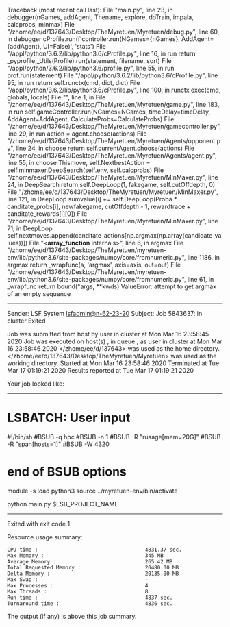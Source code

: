 Traceback (most recent call last):
  File "main.py", line 23, in <module>
    debugger(nGames, addAgent, Thename, explore, doTrain, impala, calcprobs, minmax)
  File "/zhome/ee/d/137643/Desktop/TheMyretuen/Myretuen/debug.py", line 60, in debugger
    cProfile.run(f'controller.run(NGames={nGames}, AddAgent={addAgent}, UI=False)', 'stats')
  File "/appl/python/3.6.2/lib/python3.6/cProfile.py", line 16, in run
    return _pyprofile._Utils(Profile).run(statement, filename, sort)
  File "/appl/python/3.6.2/lib/python3.6/profile.py", line 55, in run
    prof.run(statement)
  File "/appl/python/3.6.2/lib/python3.6/cProfile.py", line 95, in run
    return self.runctx(cmd, dict, dict)
  File "/appl/python/3.6.2/lib/python3.6/cProfile.py", line 100, in runctx
    exec(cmd, globals, locals)
  File "<string>", line 1, in <module>
  File "/zhome/ee/d/137643/Desktop/TheMyretuen/Myretuen/game.py", line 183, in run
    self.gameController.run(NGames=NGames, timeDelay=timeDelay, AddAgent=AddAgent, CalculateProbs=CalculateProbs)
  File "/zhome/ee/d/137643/Desktop/TheMyretuen/Myretuen/gamecontroller.py", line 29, in run
    action = agent.choose(actions)
  File "/zhome/ee/d/137643/Desktop/TheMyretuen/Myretuen/Agents/opponent.py", line 24, in choose
    return self.currentAgent.choose(actions)
  File "/zhome/ee/d/137643/Desktop/TheMyretuen/Myretuen/Agents/agent.py", line 55, in choose
    Thismove, self.NextbestAction = self.minmaxer.DeepSearch(self.env, self.calcprobs)
  File "/zhome/ee/d/137643/Desktop/TheMyretuen/Myretuen/MinMaxer.py", line 24, in DeepSearch
    return self.DeepLoop(1, fakegame, self.cutOffdepth, 0)
  File "/zhome/ee/d/137643/Desktop/TheMyretuen/Myretuen/MinMaxer.py", line 121, in DeepLoop
    sumvalue[i] += self.DeepLoop(Proba * canditate_probs[i], newfakegame, cutOffdepth - 1, rewardtrace + canditate_rewards[i][0])
  File "/zhome/ee/d/137643/Desktop/TheMyretuen/Myretuen/MinMaxer.py", line 71, in DeepLoop
    self.nextmoves.append(canditate_actions[np.argmax(np.array(candidate_values))])
  File "<__array_function__ internals>", line 6, in argmax
  File "/zhome/ee/d/137643/Desktop/TheMyretuen/myretuen-env/lib/python3.6/site-packages/numpy/core/fromnumeric.py", line 1186, in argmax
    return _wrapfunc(a, 'argmax', axis=axis, out=out)
  File "/zhome/ee/d/137643/Desktop/TheMyretuen/myretuen-env/lib/python3.6/site-packages/numpy/core/fromnumeric.py", line 61, in _wrapfunc
    return bound(*args, **kwds)
ValueError: attempt to get argmax of an empty sequence

------------------------------------------------------------
Sender: LSF System <lsfadmin@n-62-23-20>
Subject: Job 5843637: <NNAgent1MinMax-3-1-1000> in cluster <dcc> Exited

Job <NNAgent1MinMax-3-1-1000> was submitted from host <n-62-27-20> by user <s183905> in cluster <dcc> at Mon Mar 16 23:58:45 2020
Job was executed on host(s) <n-62-23-20>, in queue <hpc>, as user <s183905> in cluster <dcc> at Mon Mar 16 23:58:46 2020
</zhome/ee/d/137643> was used as the home directory.
</zhome/ee/d/137643/Desktop/TheMyretuen/Myretuen> was used as the working directory.
Started at Mon Mar 16 23:58:46 2020
Terminated at Tue Mar 17 01:19:21 2020
Results reported at Tue Mar 17 01:19:21 2020

Your job looked like:

------------------------------------------------------------
# LSBATCH: User input
#!/bin/sh
#BSUB -q hpc
#BSUB -n 1
#BSUB -R "rusage[mem=20G]"
#BSUB -R "span[hosts=1]"
#BSUB -W 4320
# end of BSUB options

module -s load python3
source ../myretuen-env/bin/activate

python main.py $LSB_PROJECT_NAME


------------------------------------------------------------

Exited with exit code 1.

Resource usage summary:

    CPU time :                                   4831.37 sec.
    Max Memory :                                 345 MB
    Average Memory :                             265.42 MB
    Total Requested Memory :                     20480.00 MB
    Delta Memory :                               20135.00 MB
    Max Swap :                                   -
    Max Processes :                              4
    Max Threads :                                8
    Run time :                                   4837 sec.
    Turnaround time :                            4836 sec.

The output (if any) is above this job summary.

